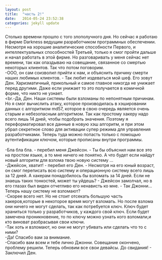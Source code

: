 ```yaml
---
layout: post
title:  "часть 2!"
date:   2014-05-24 23:52:38
categories: jekyll update
---
```

Столько времени прошло с того злополучного дня. Но сейчас я работаю в фирме Darkness ведущим разработчиком программных обеспечении. Несмотря на хорошие аналитические способности Первого, и интеллектуальных способностей Третьей, только я смог пройти дальше и начал работать в этой фирме. Но разговаривать у меня сейчас нет времени, так как опаздываю на совещание, связанное со смертью некоторых клиентов. Так что потом поговорим.
<br>-ООО, он сам соизволил прийти к нам, и объяснить причину смерти наших любимых клиентов. - Так любит издеваться мой шеф. Его зовут Ден. Харизматичный, прикольный и самое главное никогда не унижает перед другими. Даже если унижает то это получается в комичной форме, что никто не узнает.<br>
<br.-Да, Ден. Наши системы были взломаны по непонятным причинам. Но я смог вычислить атаку, которое производилась в хэшировании данных с алгоритмом md57, которое в свою очередь является очень старым и небезопасным алгоритмом. Так как простому хакеру надо всего лишь 14 дней, чтобы подобрать значения. Поэтому я переформатировал все данные в новую хэш алгоритм, и при этом убрал секретное слово для активации супер режима для управления разработчиками. Теперь туда можно попасть только с помощью аутентификации ключом, которые прописаны внутри программы. <br>
<br>-Бла бла бла. - перебил меня Джейсон. - Ты бы объяснил нам все это на простом языке, а то мне ничего не понятно. А что будет если найдут новый алгоритм для взлома твою новую систему … 
<br>-Джейсон, хватит! - перебил его Ден. - Несмотря на его юный возраст, он смог переписать всю систему и операционную систему всего лишь за 12 дней. А хакерам понадобилось бы взломать за 14 дней. Если не знаешь таких тонкостей, может ты уйдешь? - Джейсон замолчал, но в его глазах был виден отчетливо его ненависть ко мне. - Так Джонни… Теперь нашу систему не взломают? 
<br>-Скорее всего нет. Но не стоит отсекать большую часть хакеров,которые в некоторое время могут взломать. Но после взлома они ничего не могут сделать, так как потребуется ключ. Ключ будет храниться только у разработчиков,  у каждого свой ключ. Если будет замечена проникновение, то по ключу можно узнать кого взломали,и кто виноват разбрасывая свои ключи. 
<br>-Так хоть и взломают, но они не могут убивать или сделать что то с ними? 
<br>-Да! Спасибо вам за внимание. 
<br>-Спасибо вам всем и тебе лично Джонни. Совещание окончено, проблему решили. Теперь обновим все свои девайсы. До свидания! - Заключил Ден. 
